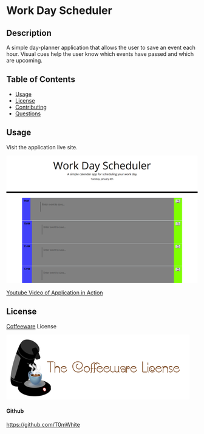 # Work Day Scheduler

  ## Description
  
A simple day-planner application that allows the user to save an event each hour. Visual cues help the user know which events have passed and which are upcoming.
  
  ## Table of Contents
  
  - [Usage](#usage)
  - [License](#license)
  - [Contributing](#contributing)
  - [Questions](#questions)
  

  ## Usage
  
Visit the application live site.

![Example](./assets/images/Example.png)

[Youtube Video of Application in Action](https://youtu.be/L1EJCYBBJR0)

  ## License


[Coffeeware](https://github.com/Sonic853/coffeeware-license)
     License

![License: Coffeeware](https://raw.githubusercontent.com/Sonic853/coffeeware-license/master/coffeeware-logo.png)
        

  
  #### Github
  
  https://github.com/T0mWhite
  

  
  
  



